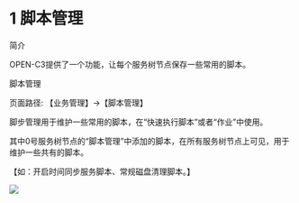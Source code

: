 # 1 脚本管理

简介

OPEN-C3提供了一个功能，让每个服务树节点保存一些常用的脚本。

脚本管理

页面路径: 【业务管理】->【脚本管理】

脚步管理用于维护一些常用的脚本，在“快速执行脚本”或者“作业”中使用。

其中0号服务树节点的“脚本管理”中添加的脚本，在所有服务树节点上可见，用于维护一些共有的脚本。

【如：开启时间同步服务脚本、常规磁盘清理脚本。】

![](/attachments/20250707001218_wps127.jpg)